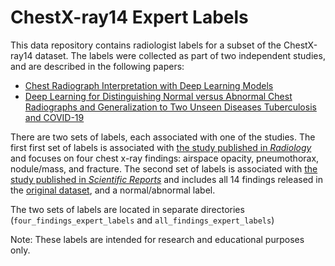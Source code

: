 # ChestX-ray14 Expert Labels

This data repository contains radiologist labels for a subset of the ChestX-ray14 
dataset. The labels were collected as part of two independent studies, and are
described in the following papers:

* [Chest Radiograph Interpretation with Deep Learning Models](https://pubs.rsna.org/doi/10.1148/radiol.2019191293)
* [Deep Learning for Distinguishing Normal versus Abnormal Chest Radiographs
and Generalization to Two Unseen Diseases Tuberculosis and COVID-19](https://arxiv.org/abs/2010.11375)

There are two sets of labels, each associated with one of the studies. The first
first set of labels is associated with [the study published in *Radiology*](https://pubs.rsna.org/doi/10.1148/radiol.2019191293) and focuses on 
four chest x-ray findings: airspace opacity, pneumothorax, nodule/mass, and
fracture. The second set of labels is associated with [the study published in *Scientific
Reports*](https://arxiv.org/abs/2010.11375) and includes all 14 findings released in the [original dataset](https://www.nih.gov/news-events/news-releases/nih-clinical-center-provides-one-largest-publicly-available-chest-x-ray-datasets-scientific-community), and a
normal/abnormal label.

The two sets of labels are located in separate directories 
(`four_findings_expert_labels` and `all_findings_expert_labels`)

Note: These labels are intended for research and educational purposes only.